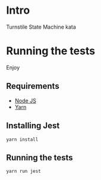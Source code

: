 # Intro

Turnstile State Machine kata

# Running the tests

Enjoy

## Requirements

* [Node JS](https://nodejs.org/en/)
* [Yarn](https://yarnpkg.com/lang/en/) 

## Installing Jest

```
yarn install
```

## Running the tests

```
yarn run jest
```
